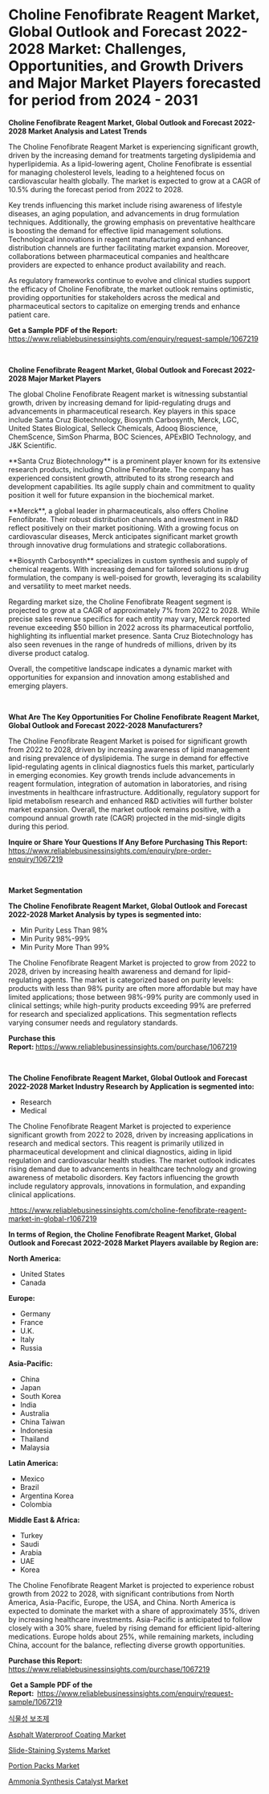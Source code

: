 <p><h1>Choline Fenofibrate Reagent Market, Global Outlook and Forecast 2022-2028 Market: Challenges, Opportunities, and Growth Drivers and Major Market Players forecasted for period from 2024 - 2031</h1></p><p><strong>Choline Fenofibrate Reagent Market, Global Outlook and Forecast 2022-2028 Market Analysis and Latest Trends</strong></p>
<p><p>The Choline Fenofibrate Reagent Market is experiencing significant growth, driven by the increasing demand for treatments targeting dyslipidemia and hyperlipidemia. As a lipid-lowering agent, Choline Fenofibrate is essential for managing cholesterol levels, leading to a heightened focus on cardiovascular health globally. The market is expected to grow at a CAGR of 10.5% during the forecast period from 2022 to 2028. </p><p>Key trends influencing this market include rising awareness of lifestyle diseases, an aging population, and advancements in drug formulation techniques. Additionally, the growing emphasis on preventative healthcare is boosting the demand for effective lipid management solutions. Technological innovations in reagent manufacturing and enhanced distribution channels are further facilitating market expansion. Moreover, collaborations between pharmaceutical companies and healthcare providers are expected to enhance product availability and reach. </p><p>As regulatory frameworks continue to evolve and clinical studies support the efficacy of Choline Fenofibrate, the market outlook remains optimistic, providing opportunities for stakeholders across the medical and pharmaceutical sectors to capitalize on emerging trends and enhance patient care.</p></p>
<p><strong>Get a Sample PDF of the Report:&nbsp;</strong> <a href="https://www.reliablebusinessinsights.com/enquiry/request-sample/1067219">https://www.reliablebusinessinsights.com/enquiry/request-sample/1067219</a></p>
<p>&nbsp;</p>
<p><strong>Choline Fenofibrate Reagent Market, Global Outlook and Forecast 2022-2028 Major Market Players</strong></p>
<p><p>The global Choline Fenofibrate Reagent market is witnessing substantial growth, driven by increasing demand for lipid-regulating drugs and advancements in pharmaceutical research. Key players in this space include Santa Cruz Biotechnology, Biosynth Carbosynth, Merck, LGC, United States Biological, Selleck Chemicals, Adooq Bioscience, ChemScence, SimSon Pharma, BOC Sciences, APExBIO Technology, and J&K Scientific.</p><p>**Santa Cruz Biotechnology** is a prominent player known for its extensive research products, including Choline Fenofibrate. The company has experienced consistent growth, attributed to its strong research and development capabilities. Its agile supply chain and commitment to quality position it well for future expansion in the biochemical market.</p><p>**Merck**, a global leader in pharmaceuticals, also offers Choline Fenofibrate. Their robust distribution channels and investment in R&D reflect positively on their market positioning. With a growing focus on cardiovascular diseases, Merck anticipates significant market growth through innovative drug formulations and strategic collaborations.</p><p>**Biosynth Carbosynth** specializes in custom synthesis and supply of chemical reagents. With increasing demand for tailored solutions in drug formulation, the company is well-poised for growth, leveraging its scalability and versatility to meet market needs.</p><p>Regarding market size, the Choline Fenofibrate Reagent segment is projected to grow at a CAGR of approximately 7% from 2022 to 2028. While precise sales revenue specifics for each entity may vary, Merck reported revenue exceeding $50 billion in 2022 across its pharmaceutical portfolio, highlighting its influential market presence. Santa Cruz Biotechnology has also seen revenues in the range of hundreds of millions, driven by its diverse product catalog.</p><p>Overall, the competitive landscape indicates a dynamic market with opportunities for expansion and innovation among established and emerging players.</p></p>
<p>&nbsp;</p>
<p><strong>What Are The Key Opportunities For Choline Fenofibrate Reagent Market, Global Outlook and Forecast 2022-2028 Manufacturers?</strong></p>
<p><p>The Choline Fenofibrate Reagent Market is poised for significant growth from 2022 to 2028, driven by increasing awareness of lipid management and rising prevalence of dyslipidemia. The surge in demand for effective lipid-regulating agents in clinical diagnostics fuels this market, particularly in emerging economies. Key growth trends include advancements in reagent formulation, integration of automation in laboratories, and rising investments in healthcare infrastructure. Additionally, regulatory support for lipid metabolism research and enhanced R&D activities will further bolster market expansion. Overall, the market outlook remains positive, with a compound annual growth rate (CAGR) projected in the mid-single digits during this period.</p></p>
<p><strong>Inquire or Share Your Questions If Any Before Purchasing This Report:</strong> <a href="https://www.reliablebusinessinsights.com/enquiry/pre-order-enquiry/1067219">https://www.reliablebusinessinsights.com/enquiry/pre-order-enquiry/1067219</a></p>
<p>&nbsp;</p>
<p><strong>Market Segmentation</strong></p>
<p><strong>The Choline Fenofibrate Reagent Market, Global Outlook and Forecast 2022-2028 Market Analysis by types is segmented into:</strong></p>
<p><ul><li>Min Purity Less Than 98%</li><li>Min Purity 98%-99%</li><li>Min Purity More Than 99%</li></ul></p>
<p><p>The Choline Fenofibrate Reagent Market is projected to grow from 2022 to 2028, driven by increasing health awareness and demand for lipid-regulating agents. The market is categorized based on purity levels: products with less than 98% purity are often more affordable but may have limited applications; those between 98%-99% purity are commonly used in clinical settings; while high-purity products exceeding 99% are preferred for research and specialized applications. This segmentation reflects varying consumer needs and regulatory standards.</p></p>
<p><strong>Purchase this Report:&nbsp;</strong><a href="https://www.reliablebusinessinsights.com/purchase/1067219">https://www.reliablebusinessinsights.com/purchase/1067219</a></p>
<p>&nbsp;</p>
<p><strong>The Choline Fenofibrate Reagent Market, Global Outlook and Forecast 2022-2028 Market Industry Research by Application is segmented into:</strong></p>
<p><ul><li>Research</li><li>Medical</li></ul></p>
<p><p>The Choline Fenofibrate Reagent Market is projected to experience significant growth from 2022 to 2028, driven by increasing applications in research and medical sectors. This reagent is primarily utilized in pharmaceutical development and clinical diagnostics, aiding in lipid regulation and cardiovascular health studies. The market outlook indicates rising demand due to advancements in healthcare technology and growing awareness of metabolic disorders. Key factors influencing the growth include regulatory approvals, innovations in formulation, and expanding clinical applications.</p></p>
<p><a href="https://www.reliablebusinessinsights.com/choline-fenofibrate-reagent-market-in-global-r1067219">&nbsp;https://www.reliablebusinessinsights.com/choline-fenofibrate-reagent-market-in-global-r1067219</a></p>
<p><strong>In terms of Region, the Choline Fenofibrate Reagent Market, Global Outlook and Forecast 2022-2028 Market Players available by Region are:</strong></p>
<p>
    <p> <strong> North America: </strong>
        <ul>
            <li>United States</li>
            <li>Canada</li>
        </ul>
        </p> 
    <p> <strong> Europe: </strong>
        <ul>
            <li>Germany</li>
            <li>France</li>
            <li>U.K.</li>
            <li>Italy</li>
            <li>Russia</li>
        </ul>
        </p> 
    <p> <strong> Asia-Pacific: </strong>
        <ul>
            <li>China</li>
            <li>Japan</li>
            <li>South Korea</li>
            <li>India</li>
            <li>Australia</li>
            <li>China Taiwan</li>
            <li>Indonesia</li>
            <li>Thailand</li>
            <li>Malaysia</li>
        </ul>
        </p> 
    <p> <strong> Latin America: </strong>
        <ul>
            <li>Mexico</li>
            <li>Brazil</li>
            <li>Argentina Korea</li>
            <li>Colombia</li>
        </ul>
        </p> 
    <p> <strong> Middle East & Africa: </strong>
        <ul>
            <li>Turkey</li>
            <li>Saudi</li>
            <li>Arabia</li>
            <li>UAE</li>
            <li>Korea</li>
        </ul>
    </p>
    </p>
<p><p>The Choline Fenofibrate Reagent Market is projected to experience robust growth from 2022 to 2028, with significant contributions from North America, Asia-Pacific, Europe, the USA, and China. North America is expected to dominate the market with a share of approximately 35%, driven by increasing healthcare investments. Asia-Pacific is anticipated to follow closely with a 30% share, fueled by rising demand for efficient lipid-altering medications. Europe holds about 25%, while remaining markets, including China, account for the balance, reflecting diverse growth opportunities.</p></p>
<p><strong>Purchase this Report: </strong><a href="https://www.reliablebusinessinsights.com/purchase/1067219">https://www.reliablebusinessinsights.com/purchase/1067219</a></p>
<p>&nbsp;<strong>Get a Sample PDF of the Report:&nbsp;&nbsp;</strong><a href="https://www.reliablebusinessinsights.com/enquiry/request-sample/1067219">https://www.reliablebusinessinsights.com/enquiry/request-sample/1067219</a></p>
<p><strong></strong></p>
<p><p><a href="https://medium.com/@sheldondtickinson9867/%EC%8B%9D%EB%AC%BC-%EB%B3%B4%EC%B6%A9%EC%A0%9C-%EC%8B%9C%EC%9E%A5%EC%9D%98-%EC%A7%84%ED%99%94-%EA%B8%80%EB%A1%9C%EB%B2%8C-%ED%8A%B8%EB%A0%8C%EB%93%9C%EC%99%80-%EC%A7%80%EC%97%AD-%EC%97%AD%ED%95%99-2024-2031-986c039bc8fe">식물성 보조제</a></p><p><a href="https://medium.com/@rasaunharrison331/global-asphalt-waterproof-coating-market-exploring-market-share-market-trends-and-future-growth-51c8d14f1d22">Asphalt Waterproof Coating Market</a></p><p><a href="https://issuu.com/reportprime-2/docs/slide-staining-systems-market-size-_a8937a59fc4810">Slide-Staining Systems Market</a></p><p><a href="https://medium.com/@foxworth8231/insights-into-the-portion-packs-industry-market-financial-status-market-size-and-revenue-ac888c13ac25">Portion Packs Market</a></p><p><a href="https://www.linkedin.com/pulse/pioneering-growth-analyzing-global-ammonia-synthesis-catalyst-ioquf?trackingId=B1mfxSe9RCO9PmbjR8P1hw%3D%3D">Ammonia Synthesis Catalyst Market</a></p></p>